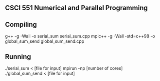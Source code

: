 CSCI 551 Numerical and Parallel Programming
-------------------------------------------

Compiling
---------

  g++ -g -Wall -o serial_sum serial_sum.cpp
  mpic++ -g -Wall -std=c++98 -o global_sum_send global_sum_send.cpp

Running
-------

  ./serial_sum < [file for input]
  mpirun -np [number of cores] ./global_sum_send < [file for input]

